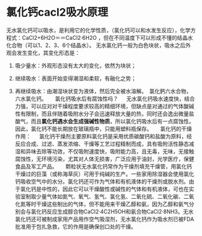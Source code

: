 氯化钙cacl2吸水原理
=================

   无水氯化钙可以吸水，是利用它的化学性质，（氯化钙可以和水发生反应），化学方程式：CaCl2+6H2O＝＝CaCl2·6H2O ，但在不同温度下可以形成不懂的结晶水化合物（可以1、2、3、6个结晶水）。
   无水氯化钙一般为白色块状，吸水之后外观会发生变化，其变化形态是：

1. 吸少量水：外观形态没有太大的变化，依然为块状；

2. 继续吸水：表面开始变得潮湿和柔软，有融化之势；

3. 再继续吸水：由潮湿块状变为液体，然后完全被水溶解。　氯化鈣六水合物，六水氯化钙。
   　
   氯化钙吸水后有腐蚀性吗？
   　
   无水氯化钙吸水速度快，结合力强，可以应对对干燥程度要求较高的精细环境，但缺点是对通过的气体酸碱性有限制，而且伴随着吸附水分子会迅速释放大量的热，同时还会逸出微量盐酸气，而且**氯化钙遇水会生成强碱性物质**，所以氯化钙吸水后有一点腐蚀性。因此，氯化钙不能长期放在玻璃瓶中，只能用塑料瓶保存。
   　
   氯化钙的干燥作用：
   　
   氯化钙干燥剂主要原料氯化钙是采用优质碳酸钙和盐酸为原料，经反应合成、过滤、蒸发浓缩、干燥等工艺过程精制而成，具有吸附活性静态减湿和异味去除等功效，不仅吸附速度快，吸附能力高，且无毒，无味，无接触腐蚀性，无环境污染，尤其对人体无损害，广泛应用于油封，光学医疗，保健食品及军工产品。
   　
   颗粒状无水氯化钙常作为干燥剂填充干燥管，用氯化钙干燥过的巨藻（或称海草灰）可用于纯碱的生产。一些家用除湿器会使用氯化钙吸收空气中的水分。氯化钙还可作为气体和有机液体的干燥剂或脱水剂。由于氯化钙是中性的，因此它可以干燥酸性或碱性的气体和有机液体，可也在实验室制取少量气体如氮气、氧气、氢气、氯化氢、二氧化硫、二氧化碳、二氧化氮等时干燥这些制出的气体，但不能用来干燥乙醇和氨，因为乙醇和氨气分别会与氯化钙反应生成醇合物CaCl2·4C2H5OH和氨合物CaCl2·8NH3。无水氯化钙还可被制成家用产品用作空气吸湿剂，无水氯化钙作为吸水剂已被FDA批准用于包扎急救，它的作用是确保创口处的干燥。
